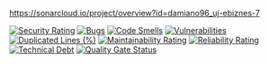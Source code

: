 https://sonarcloud.io/project/overview?id=damiano96_uj-ebiznes-7

[![Security Rating](https://sonarcloud.io/api/project_badges/measure?project=damiano96_uj-ebiznes-7&metric=security_rating)](https://sonarcloud.io/summary/new_code?id=damiano96_uj-ebiznes-7)
[![Bugs](https://sonarcloud.io/api/project_badges/measure?project=damiano96_uj-ebiznes-7&metric=bugs)](https://sonarcloud.io/summary/new_code?id=damiano96_uj-ebiznes-7)
[![Code Smells](https://sonarcloud.io/api/project_badges/measure?project=damiano96_uj-ebiznes-7&metric=code_smells)](https://sonarcloud.io/summary/new_code?id=damiano96_uj-ebiznes-7)
[![Vulnerabilities](https://sonarcloud.io/api/project_badges/measure?project=damiano96_uj-ebiznes-7&metric=vulnerabilities)](https://sonarcloud.io/summary/new_code?id=damiano96_uj-ebiznes-7)
[![Duplicated Lines (%)](https://sonarcloud.io/api/project_badges/measure?project=damiano96_uj-ebiznes-7&metric=duplicated_lines_density)](https://sonarcloud.io/summary/new_code?id=damiano96_uj-ebiznes-7)
[![Maintainability Rating](https://sonarcloud.io/api/project_badges/measure?project=damiano96_uj-ebiznes-7&metric=sqale_rating)](https://sonarcloud.io/summary/new_code?id=damiano96_uj-ebiznes-7)
[![Reliability Rating](https://sonarcloud.io/api/project_badges/measure?project=damiano96_uj-ebiznes-7&metric=reliability_rating)](https://sonarcloud.io/summary/new_code?id=damiano96_uj-ebiznes-7)
[![Technical Debt](https://sonarcloud.io/api/project_badges/measure?project=damiano96_uj-ebiznes-7&metric=sqale_index)](https://sonarcloud.io/summary/new_code?id=damiano96_uj-ebiznes-7)
[![Quality Gate Status](https://sonarcloud.io/api/project_badges/measure?project=damiano96_uj-ebiznes-7&metric=alert_status)](https://sonarcloud.io/summary/new_code?id=damiano96_uj-ebiznes-7)
